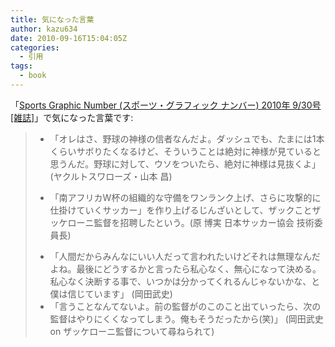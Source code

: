```yaml
---
title: 気になった言葉
author: kazu634
date: 2010-09-16T15:04:05Z
categories:
  - 引用
tags:
  - book
---
```

<div class="section">
<p>
    「<a href="http://d.hatena.ne.jp/asin/B0041TA876" onclick="__gaTracker('send', 'event', 'outbound-article', 'http://d.hatena.ne.jp/asin/B0041TA876', 'Sports Graphic Number (スポーツ・グラフィック ナンバー) 2010年 9/30号 [雑誌]');">Sports Graphic Number (スポーツ・グラフィック ナンバー) 2010年 9/30号 [雑誌]</a>」で気になった言葉です:
</p>

<blockquote>
<ul>
<li>
        「オレはさ、野球の神様の信者なんだよ。ダッシュでも、たまには1本くらいサボりたくなるけど、そういうことは絶対に神様が見ていると思うんだ。野球に対して、ウソをついたら、絶対に神様は見抜くよ」 (ヤクルトスワローズ・山本 昌)
</li>
</ul>

<ul>
<li>
        「南アフリカW杯の組織的な守備をワンランク上げ、さらに攻撃的に仕掛けていくサッカー」を作り上げるじんざいとして、ザックことザッケローニ監督を招聘したという。(原 博実 日本サッカー協会 技術委員長)
</li>
</ul>

<ul>
<li>
        「人間だからみんなにいい人だって言われたいけどそれは無理なんだよね。最後にどうするかと言ったら私心なく、無心になって決める。私心なく決断する事で、いつかは分かってくれるんじゃないかな、と僕は信じています」 (岡田武史)
</li>
<li>
        「言うことなんてないよ。前の監督がのこのこと出ていったら、次の監督はやりにくくなってしまう。俺もそうだったから(笑)」 (岡田武史 on ザッケローニ監督について尋ねられて)
</li>
</ul>
</blockquote>
</div>
